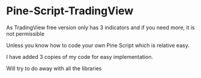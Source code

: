 # Pine-Script-TradingView

As TradingView free version only has 3 indicators and if you need more, it is not permissible

Unless you know how to code your own Pine Script which is relative easy.

I have added 3 copies of my code for easy implementation.

Will try to do away with all the libraries
